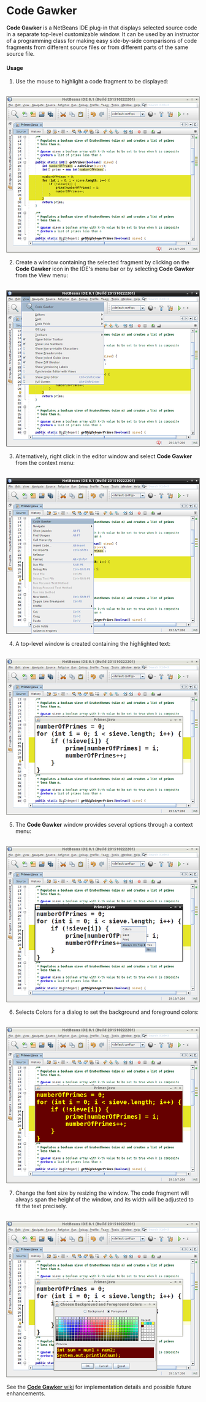 # Code Gawker

**Code Gawker** is a NetBeans IDE plug-in that displays selected source code in a separate top-level customizable window. It can be used by an instructor of a programming class for making easy side-by-side comparisons of code fragments from different source files or from different parts of the same source file. 

<h4>Usage</h4>

1. Use the mouse to highlight a code fragment to be displayed:

&nbsp; &nbsp; &nbsp; &nbsp; &nbsp; &nbsp; &nbsp; &nbsp; ![Image of Highlighted Source Code](screenshots/highlight.png)

2. Create a window containing the selected fragment by clicking on the <strong>Code Gawker</strong> icon in the IDE's menu bar or by selecting **Code Gawker** from the View menu:

&nbsp; &nbsp; &nbsp; &nbsp; &nbsp; &nbsp; &nbsp; &nbsp; ![Image of Selecting Code Gawker](screenshots/menu.png)

3. Alternatively, right click in the editor window and select **Code Gawker** from the context menu:

&nbsp; &nbsp; &nbsp; &nbsp; &nbsp; &nbsp; &nbsp; &nbsp; ![Image of Selecting Code Gawker](screenshots/menu2.png)

4. A top-level window is created containing the highlighted text:

&nbsp; &nbsp; &nbsp; &nbsp; &nbsp; &nbsp; &nbsp; &nbsp; ![Image of Code Gawker Window](screenshots/window.png)

5. The **Code Gawker** window provides several options through a context menu:

&nbsp; &nbsp; &nbsp; &nbsp; &nbsp; &nbsp; &nbsp; &nbsp; <img src="screenshots/alwaysontop.png" width = "600" alt="options">

6. Selects Colors for a dialog to set the background and foreground colors:

&nbsp; &nbsp; &nbsp; &nbsp; &nbsp; &nbsp; &nbsp; &nbsp; ![Image of Color Dialog](screenshots/colors2.png)

7. Change the font size by resizing the window. The code fragment will always span the height of the window, and its width will be adjusted to fit the text precisely. 

&nbsp; &nbsp; &nbsp; &nbsp; &nbsp; &nbsp; &nbsp; &nbsp; ![Image of Resized Window](screenshots/colors.png)

See the <a href="https://github.com/dcoles-bloomu/code-gawker/wiki">**Code Gawker** wiki</a> for implementation details and possible future enhancements.











